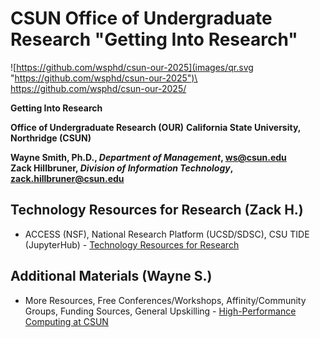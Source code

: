 # CSUN Office of Undergraduate Research "Getting Into Research"


![https://github.com/wsphd/csun-our-2025](images/qr.svg "https://github.com/wsphd/csun-our-2025")\
<https://github.com/wsphd/csun-our-2025/>

**Getting Into Research**

**Office of Undergraduate Research (OUR)**
**California State University, Northridge (CSUN)**

**Wayne Smith, Ph.D., _Department of Management_, <ws@csun.edu>**\
**Zack Hillbruner, _Division of Information Technology_, <zack.hillbruner@csun.edu>**


## Technology Resources for Research (Zack H.)

* ACCESS (NSF), National Research Platform (UCSD/SDSC), CSU TIDE (JupyterHub) - [Technology Resources for Research](https://www.csun.edu/it/research-resources)


## Additional Materials (Wayne S.)

* More Resources, Free Conferences/Workshops, Affinity/Community Groups, Funding Sources, General Upskilling - [High-Performance Computing at CSUN](https://github.com/wsphd/csun-hpc)

